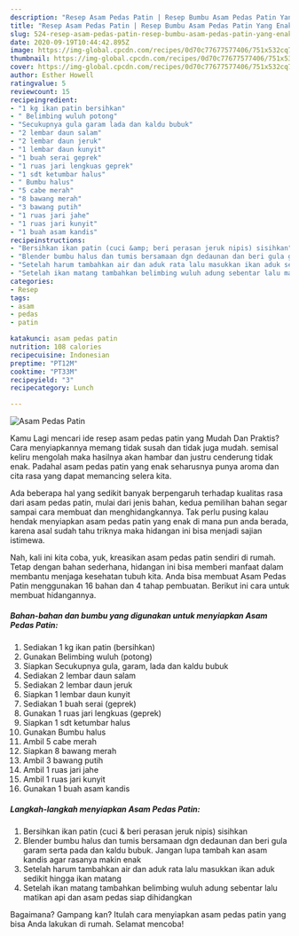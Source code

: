 ```yaml
---
description: "Resep Asam Pedas Patin | Resep Bumbu Asam Pedas Patin Yang Enak Banget"
title: "Resep Asam Pedas Patin | Resep Bumbu Asam Pedas Patin Yang Enak Banget"
slug: 524-resep-asam-pedas-patin-resep-bumbu-asam-pedas-patin-yang-enak-banget
date: 2020-09-19T10:44:42.895Z
image: https://img-global.cpcdn.com/recipes/0d70c77677577406/751x532cq70/asam-pedas-patin-foto-resep-utama.jpg
thumbnail: https://img-global.cpcdn.com/recipes/0d70c77677577406/751x532cq70/asam-pedas-patin-foto-resep-utama.jpg
cover: https://img-global.cpcdn.com/recipes/0d70c77677577406/751x532cq70/asam-pedas-patin-foto-resep-utama.jpg
author: Esther Howell
ratingvalue: 5
reviewcount: 15
recipeingredient:
- "1 kg ikan patin bersihkan"
- " Belimbing wuluh potong"
- "Secukupnya gula garam lada dan kaldu bubuk"
- "2 lembar daun salam"
- "2 lembar daun jeruk"
- "1 lembar daun kunyit"
- "1 buah serai geprek"
- "1 ruas jari lengkuas geprek"
- "1 sdt ketumbar halus"
- " Bumbu halus"
- "5 cabe merah"
- "8 bawang merah"
- "3 bawang putih"
- "1 ruas jari jahe"
- "1 ruas jari kunyit"
- "1 buah asam kandis"
recipeinstructions:
- "Bersihkan ikan patin (cuci &amp; beri perasan jeruk nipis) sisihkan"
- "Blender bumbu halus dan tumis bersamaan dgn dedaunan dan beri gula garam serta pada dan kaldu bubuk. Jangan lupa tambah kan asam kandis agar rasanya makin enak"
- "Setelah harum tambahkan air dan aduk rata lalu masukkan ikan aduk sedikit hingga ikan matang"
- "Setelah ikan matang tambahkan belimbing wuluh adung sebentar lalu matikan api dan asam pedas siap dihidangkan"
categories:
- Resep
tags:
- asam
- pedas
- patin

katakunci: asam pedas patin 
nutrition: 108 calories
recipecuisine: Indonesian
preptime: "PT12M"
cooktime: "PT33M"
recipeyield: "3"
recipecategory: Lunch

---
```



![Asam Pedas Patin](https://img-global.cpcdn.com/recipes/0d70c77677577406/751x532cq70/asam-pedas-patin-foto-resep-utama.jpg)

Kamu Lagi mencari ide resep asam pedas patin yang Mudah Dan Praktis? Cara menyiapkannya memang tidak susah dan tidak juga mudah. semisal keliru mengolah maka hasilnya akan hambar dan justru cenderung tidak enak. Padahal asam pedas patin yang enak seharusnya punya aroma dan cita rasa yang dapat memancing selera kita.



Ada beberapa hal yang sedikit banyak berpengaruh terhadap kualitas rasa dari asam pedas patin, mulai dari jenis bahan, kedua pemilihan bahan segar sampai cara membuat dan menghidangkannya. Tak perlu pusing kalau hendak menyiapkan asam pedas patin yang enak di mana pun anda berada, karena asal sudah tahu triknya maka hidangan ini bisa menjadi sajian istimewa.


Nah, kali ini kita coba, yuk, kreasikan asam pedas patin sendiri di rumah. Tetap dengan bahan sederhana, hidangan ini bisa memberi manfaat dalam membantu menjaga kesehatan tubuh kita. Anda bisa membuat Asam Pedas Patin menggunakan 16 bahan dan 4 tahap pembuatan. Berikut ini cara untuk membuat hidangannya.

<!--inarticleads1-->

##### Bahan-bahan dan bumbu yang digunakan untuk menyiapkan Asam Pedas Patin:

1. Sediakan 1 kg ikan patin (bersihkan)
1. Gunakan  Belimbing wuluh (potong)
1. Siapkan Secukupnya gula, garam, lada dan kaldu bubuk
1. Sediakan 2 lembar daun salam
1. Sediakan 2 lembar daun jeruk
1. Siapkan 1 lembar daun kunyit
1. Sediakan 1 buah serai (geprek)
1. Gunakan 1 ruas jari lengkuas (geprek)
1. Siapkan 1 sdt ketumbar halus
1. Gunakan  Bumbu halus
1. Ambil 5 cabe merah
1. Siapkan 8 bawang merah
1. Ambil 3 bawang putih
1. Ambil 1 ruas jari jahe
1. Ambil 1 ruas jari kunyit
1. Gunakan 1 buah asam kandis




<!--inarticleads2-->

##### Langkah-langkah menyiapkan Asam Pedas Patin:

1. Bersihkan ikan patin (cuci &amp; beri perasan jeruk nipis) sisihkan
1. Blender bumbu halus dan tumis bersamaan dgn dedaunan dan beri gula garam serta pada dan kaldu bubuk. Jangan lupa tambah kan asam kandis agar rasanya makin enak
1. Setelah harum tambahkan air dan aduk rata lalu masukkan ikan aduk sedikit hingga ikan matang
1. Setelah ikan matang tambahkan belimbing wuluh adung sebentar lalu matikan api dan asam pedas siap dihidangkan




Bagaimana? Gampang kan? Itulah cara menyiapkan asam pedas patin yang bisa Anda lakukan di rumah. Selamat mencoba!
